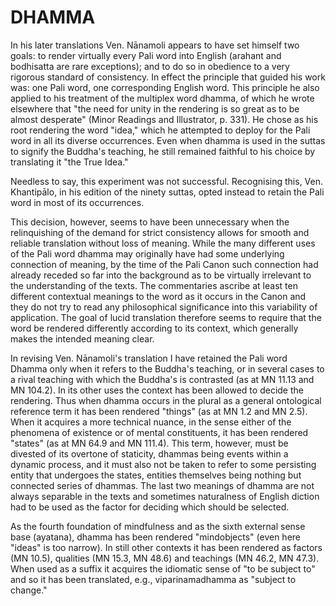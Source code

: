 # DHAMMA

In his later translations Ven. Nānamoli appears to have set himself two goals: to render virtually every Pali word into English (arahant and bodhisatta are rare exceptions); and to do so in obedience to a very rigorous standard of consistency. In effect the principle that guided his work was: one Pali word, one corresponding English word. This principle he also applied to his treatment of the multiplex word dhamma, of which he wrote elsewhere that "the need for unity in the rendering is so great as to be almost desperate" (Minor Readings and Illustrator, p. 331). He chose as his root rendering the word "idea," which he attempted to deploy for the Pali word in all its diverse occurrences. Even when dhamma is used in the suttas to signify the Buddha's teaching, he still remained faithful to his choice by translating it "the True Idea."

Needless to say, this experiment was not successful. Recognising this, Ven. Khantipālo, in his edition of the ninety suttas, opted instead to retain the Pali word in most of its occurrences.

This decision, however, seems to have been unnecessary when the relinquishing of the demand for strict consistency allows for smooth and reliable translation without loss of meaning. While the many different uses of the Pali word dhamma may originally have had some underlying connection of meaning, by the time of the Pali Canon such connection had already receded so far into the background as to be virtually irrelevant to the understanding of the texts. The commentaries ascribe at least ten different contextual meanings to the word as it occurs in the Canon and they do not try to read any philosophical significance into this variability of application. The goal of lucid translation therefore seems to require that the word be rendered differently according to its context, which generally makes the intended meaning clear.

In revising Ven. Nānamoli's translation I have retained the Pali word Dhamma only when it refers to the Buddha's teaching, or in several cases to a rival teaching with which the Buddha's is contrasted (as at MN 11.13 and MN 104.2). In its other uses the context has been allowed to decide the rendering. Thus when dhamma occurs in the plural as a general ontological reference term it has been rendered "things" (as at MN 1.2 and MN 2.5). When it acquires a more technical nuance, in the sense either of the phenomena of existence or of mental constituents, it has been rendered "states" (as at MN 64.9 and MN 111.4). This term, however, must be divested of its overtone of staticity, dhammas being events within a dynamic process, and it must also not be taken to refer to some persisting entity that undergoes the states, entities themselves being nothing but connected series of dhammas. The last two meanings of dhamma are not always separable in the texts and sometimes naturalness of English diction had to be used as the factor for deciding which should be selected.

As the fourth foundation of mindfulness and as the sixth external sense base (ayatana), dhamma has been rendered "mindobjects" (even here "ideas" is too narrow). In still other contexts it has been rendered as factors (MN 10.5), qualities (MN 15.3, MN 48.6) and teachings (MN 46.2, MN 47.3). When used as a suffix it acquires the idiomatic sense of "to be subject to" and so it has been translated, e.g., viparinamadhamma as "subject to change."